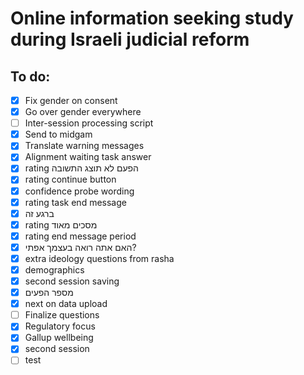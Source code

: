 # Online information seeking study during Israeli judicial reform

## To do:
- [x] Fix gender on consent
- [x] Go over gender everywhere
- [ ] Inter-session processing script
- [x] Send to midgam
- [x] Translate warning messages
- [x] Alignment waiting task answer
- [x] rating הפעם לא תוצג התשובה
- [x] rating continue button
- [x] confidence probe wording
- [x] rating task end message
- [x] ברגע זה
- [x] rating מסכים מאוד
- [x] rating end message period
- [x] האם אתה רואה בעצמך אפתי?
- [x] extra ideology questions from rasha
- [x] demographics
- [x] second session saving
- [x] מספר הפעים
- [x] next on data upload
- [ ] Finalize questions
- [x] Regulatory focus
- [x] Gallup wellbeing
- [x] second session
- [ ] test